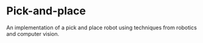 # Pick-and-place
An implementation of a pick and place robot using techniques from robotics and computer vision.
